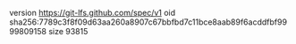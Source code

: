 version https://git-lfs.github.com/spec/v1
oid sha256:7789c3f8f09d63aa260a8907c67bbfbd7c11bce8aab89f6acddfbf9999809158
size 93815
